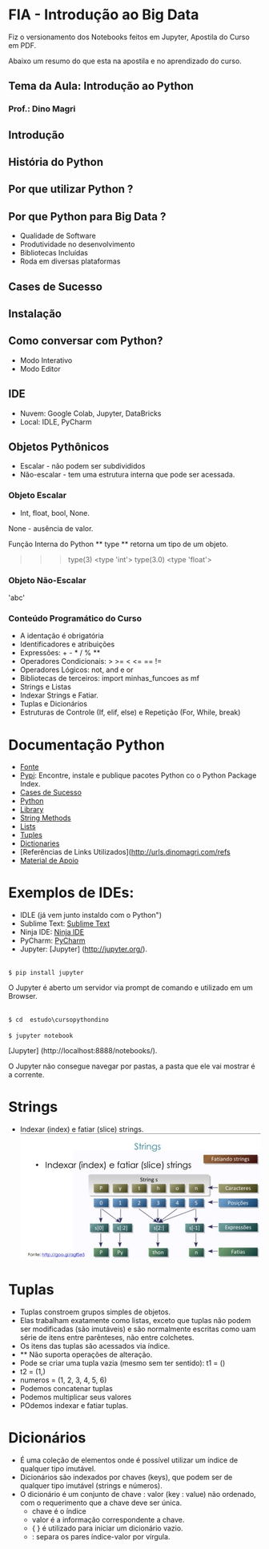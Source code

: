 # FIA - Introdução ao Big Data

Fiz o versionamento dos Notebooks feitos em Jupyter, Apostila do Curso em PDF.

Abaixo um resumo do que esta na apostila e no aprendizado do curso.


## Tema da Aula: Introdução ao Python

### Prof.: Dino Magri

## Introdução

## História do Python

## Por que utilizar Python ?

## Por que Python para Big Data ?

* Qualidade de Software
* Produtividade no desenvolvimento
* Bibliotecas Incluídas
* Roda em diversas plataformas

## Cases de Sucesso

## Instalação

## Como conversar com Python?

* Modo Interativo
* Modo Editor

## IDE

* Nuvem: Google Colab, Jupyter, DataBricks
* Local: IDLE, PyCharm

## Objetos Pythônicos

* Escalar - não podem ser subdivididos
* Não-escalar - tem uma estrutura interna que pode ser acessada.

### Objeto Escalar

* Int, float, bool, None.

None - ausência de valor.

Função Interna do Python ** type ** retorna um tipo de um objeto.
>>> type(3)
<type 'int'>
>>> type(3.0)
<type 'float'>

### Objeto Não-Escalar

'abc'

### Conteúdo Programático do Curso

* A identação é obrigatória
* Identificadores e atribuições
* Expressões: + - * / % **
* Operadores Condicionais: > >=  < <= == !=
* Operadores Lógicos: not, and e or
* Bibliotecas de terceiros: import minhas_funcoes as mf
* Strings e Listas
* Indexar Strings e Fatiar.
* Tuplas e Dicionários
* Estruturas de Controle (If, elif, else) e Repetição (For, While, break)


# Documentação Python

* [Fonte](https://docs.python.org/2/faq/general.html#why-is-it-called-python)
* [Pypi](https://pypi.org/): Encontre, instale e publique pacotes Python co o Python Package Index.
* [Cases de Sucesso](https://www.botreetechnologies.com/blog/top-10-python-use-cases-and-applications)
* [Python](https://www.python.org/)
* [Library](https://docs.python.org/3/library/)
* [String Methods](https://docs.python.org/3/library/stdtypes.html#string-methods)
* [Lists](https://docs.python.org/3/tutorial/datastructures.html#more-on-lists)
* [Tuples](https://docs.python.org/3/tutorial/datastructures.html#tuples-and-sequences)
* [Dictionaries](https://docs.python.org/3/tutorial/datastructures.html#tuples-and-sequences)
* [Referências de Links Utilizados](http://urls.dinomagri.com/refs
* [Material de Apoio](https://pt.slideshare.net/marcelobarrosalmeida/python-para-desenvolvedores-material-apoio-parte-i)


# Exemplos de IDEs:

* IDLE (já vem junto instaldo com o Python")
* Sublime Text: [Sublime Text](http://www.sublimetext.com/)
* Ninja IDE: [Ninja IDE](https://ninja-ide.org/)
* PyCharm: [PyCharm](https://www.jetbrains.com/pycharm/)
* Jupyter: [Jupyter] (http://jupyter.org/).

```

$ pip install jupyter

```

O Jupyter é aberto um servidor via prompt de comando e utilizado em um Browser.

```

$ cd  estudo\cursopythondino

$ jupyter notebook

```

[Jupyter] (http://localhost:8888/notebooks/).

O Jupyter não consegue navegar por pastas, a pasta que ele vai mostrar é a corrente.

# Strings

* Indexar (index) e fatiar (slice) strings.
![Indexar (index) e fatiar (slice) strings.](/imagens/IndexarStrings.jpg "IndexarStrings.jpg")

# Tuplas

* Tuplas constroem grupos simples de objetos.
* Elas trabalham exatamente como listas, exceto que tuplas não podem ser modificadas (são imutáveis) e são normalmente escritas como uam série de itens entre parênteses, não entre colchetes.
* Os itens das tuplas são acessados via índice.
* ** Não suporta operações de alteração.
* Pode se criar uma tupla vazia (mesmo sem ter sentido): t1 = ()
* t2 = (1,)
* numeros = (1, 2, 3, 4, 5, 6)
* Podemos concatenar tuplas
* Podemos multiplicar seus valores
* POdemos indexar e fatiar tuplas.

# Dicionários

* É uma coleção de elementos onde é possível utilizar um índice de qualquer tipo imutável.
* Dicionários são indexados por chaves (keys), que podem ser de qualquer tipo imutável (strings e números).
* O dicionário é um conjunto de chave : valor (key : value) não ordenado, com o requerimento que a chave deve ser única.
	* chave é o índice
	* valor é a informação correspondente a chave.
	* { } é utilizado para iniciar um dicionário vazio.
	* : separa os pares índice-valor por vírgula.





